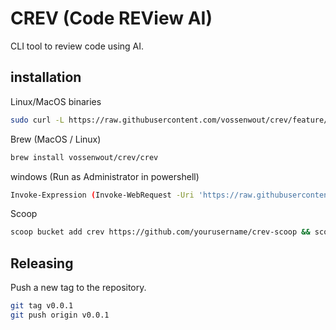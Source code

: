 # CREV (Code REView AI)
CLI tool to review code using AI.


## installation
Linux/MacOS binaries
```bash
sudo curl -L https://raw.githubusercontent.com/vossenwout/crev/feature/add-install-scripts/scripts/install.sh | bash
```

Brew (MacOS / Linux)
```bash
brew install vossenwout/crev/crev
```

windows (Run as Administrator in powershell)
```bash
Invoke-Expression (Invoke-WebRequest -Uri 'https://raw.githubusercontent.com/vossenwout/crev/feature/add-install-scripts/scripts/install.ps1').Content
```
Scoop
```bash
scoop bucket add crev https://github.com/yourusername/crev-scoop && scoop install crev
```

## Releasing
Push a new tag to the repository.
```bash
git tag v0.0.1
git push origin v0.0.1
```

